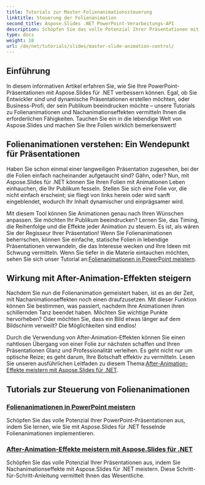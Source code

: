 ```yaml
---
title: Tutorials zur Master-Folienanimationssteuerung
linktitle: Steuerung der Folienanimation
second_title: Aspose.Slides .NET PowerPoint-Verarbeitungs-API
description: Schöpfen Sie das volle Potenzial Ihrer Präsentationen mit diesen umfassenden Aspose.Slides-Tutorials für .NET zu Folienanimationen und Nachanimationseffekten.
type: docs
weight: 18
url: /de/net/tutorials/slides/master-slide-animation-control/
---
```

## Einführung

In diesem informativen Artikel erfahren Sie, wie Sie Ihre PowerPoint-Präsentationen mit Aspose.Slides für .NET verbessern können. Egal, ob Sie Entwickler sind und dynamische Präsentationen erstellen möchten, oder Business-Profi, der sein Publikum beeindrucken möchte – unsere Tutorials zu Folienanimationen und Nachanimationseffekten vermitteln Ihnen die erforderlichen Fähigkeiten. Tauchen Sie ein in die lebendige Welt von Aspose.Slides und machen Sie Ihre Folien wirklich bemerkenswert!


## Folienanimationen verstehen: Ein Wendepunkt für Präsentationen

Haben Sie schon einmal einer langweiligen Präsentation zugesehen, bei der die Folien einfach nacheinander aufgetaucht sind? Gähn, oder? Nun, mit Aspose.Slides für .NET können Sie Ihren Folien mit Animationen Leben einhauchen, die Ihr Publikum fesseln. Stellen Sie sich eine Folie vor, die nicht einfach erscheint; sie fliegt von links herein oder wird sanft eingeblendet, wodurch Ihr Inhalt dynamischer und einprägsamer wird. 

 Mit diesem Tool können Sie Animationen genau nach Ihren Wünschen anpassen. Sie möchten Ihr Publikum beeindrucken? Lernen Sie, das Timing, die Reihenfolge und die Effekte jeder Animation zu steuern. Es ist, als wären Sie der Regisseur Ihrer Präsentation! Wenn Sie Folienanimationen beherrschen, können Sie einfache, statische Folien in lebendige Präsentationen verwandeln, die das Interesse wecken und Ihre Ideen mit Schwung vermitteln. Wenn Sie tiefer in die Materie eintauchen möchten, sehen Sie sich unser Tutorial an:[Folienanimationen in PowerPoint meistern](./slide-animation-in-power-point/).

## Wirkung mit After-Animation-Effekten steigern

Nachdem Sie nun die Folienanimation gemeistert haben, ist es an der Zeit, mit Nachanimationseffekten noch einen draufzusetzen. Mit dieser Funktion können Sie bestimmen, was passiert, nachdem Ihre Animationen ihren schillernden Tanz beendet haben. Möchten Sie wichtige Punkte hervorheben? Oder möchten Sie, dass ein Bild etwas länger auf dem Bildschirm verweilt? Die Möglichkeiten sind endlos!

 Durch die Verwendung von After-Animation-Effekten können Sie einen nahtlosen Übergang von einer Folie zur nächsten schaffen und Ihren Präsentationen Glanz und Professionalität verleihen. Es geht nicht nur um optische Reize; es geht darum, Ihre Botschaft effektiv zu vermitteln. Lesen Sie unseren ausführlichen Leitfaden zu diesem Thema:[After-Animation-Effekte meistern mit Aspose.Slides für .NET](./control-after-animation-effects/). 

## Tutorials zur Steuerung von Folienanimationen
### [Folienanimationen in PowerPoint meistern](./slide-animation-in-power-point/)
Schöpfen Sie das volle Potenzial Ihrer PowerPoint-Präsentationen aus, indem Sie lernen, wie Sie mit Aspose.Slides für .NET fesselnde Folienanimationen implementieren.
### [After-Animation-Effekte meistern mit Aspose.Slides für .NET](./control-after-animation-effects/)
Schöpfen Sie das volle Potenzial Ihrer Präsentationen aus, indem Sie Nachanimationseffekte mit Aspose.Slides für .NET meistern. Diese Schritt-für-Schritt-Anleitung vermittelt Ihnen das Wesentliche.